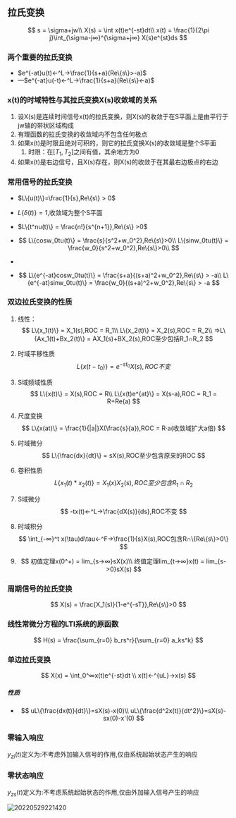 ## 拉氏变换

$$
s = \sigma+jw\\
X(s) = \int x(t)e^{-st}dt\\
x(t) = \frac{1}{2\pi j}\int_{\sigma-j∞}^{\sigma+j∞} X(s)e^{st}ds
$$

### 两个重要的拉氏变换

- $e^{-at}u(t)<-^L->\frac{1}{s+a}(Re\{s\}>-a)$
- —$e^{-at}u(-t)<-^L->\frac{1}{s+a}(Re\{s\}<-a)$

### x(t)的时域特性与其拉氏变换X(s)收敛域的关系

1. 设X(s)是连续时间信号x(t)的拉氏变换，则X(s)的收敛于在S平面上是由平行于jw轴的带状区域构成
2. 有理函数的拉氏变换的收敛域内不包含任何极点
3. 如果x(t)是时限且绝对可积的，则它的拉氏变换X(s)的收敛域是整个S平面
   1. 时限：在$[T_1,T_2]$之间有值，其余地方为0
4. 如果x(t)是右边信号，且X(s)存在，则X(s)的收敛于在其最右边极点的右边

### 常用信号的拉氏变换

- $L\{u(t)\}=\frac{1}{s},Re\{s\} > 0$

- $L\{\delta(t)\}=1$,收敛域为整个S平面

- $L\{t^nu(t)\} = \frac{n!}{s^{n+1}},Re\{s\} >0$

- $$
  L\{cosw_0tu(t)\} = \frac{s}{s^2+w_0^2},Re\{s\}>0\\
  L\{sinw_0tu(t)\} = \frac{w_0}{s^2+w_0^2},Re\{s\}>0\\
  $$

- 

- $$
  L\{e^{-at}cosw_0tu(t)\} = \frac{s+a}{(s+a)^2+w_0^2},Re\{s\} > -a\\
  L\{e^{-at}sinw_0tu(t)\} = \frac{w_0}{(s+a)^2+w_0^2},Re\{s\} > -a
  $$

  

### 双边拉氏变换的性质

1. 线性：
   $$
   L\{x_1(t)\} = X_1(s),ROC = R_1\\
   L\{x_2(t)\} = X_2(s),ROC = R_2\\
   =>L\{Ax_1(t)+Bx_2(t)\} = AX_1(s)+BX_2(s),ROC至少包括R_1∩R_2
   $$

2. 时域平移性质
   $$
   L\{x(t-t_0)\} = e^{-st_0}X(s),ROC不变
   $$

3. S域频域性质
   $$
   L\{x(t)\} = X(s),ROC = R\\
   L\{x(t)e^{at}\} = X(s-a),ROC = R_1 = R+Re(a)
   $$

4. 尺度变换
   $$
   L\{x(at)\} = \frac{1}{|a|}X(\frac{s}{a}),ROC = R·a(收敛域扩大a倍)
   $$

5. 时域微分
   $$
   L\{\frac{dx}{dt}\} = sX(s),ROC至少包含原来的ROC
   $$

6. 卷积性质
   $$
   L\{x_1(t)*x_2(t)\} = X_1(x)X_2(s),ROC至少包含R_1∩R_2
   $$

7. S域微分
   $$
   -tx(t)<-^L->\frac{dX(s)}{ds},ROC不变
   $$

8. 时域积分
   $$
   \int_{-∞}^t x(\tau)d\tau<-^F->\frac{1}{s}X(s),ROC包含R∩\{Re\{s\}>0\}
   $$

9. $$
   初值定理x(0^+) = lim_{s->∞}sX(x)\\
   终值定理lim_{t->∞}x(t) = lim_{s->0}sX(s)
   $$

   

### 周期信号的拉氏变换

$$
X(s) = \frac{X_1(s)}{1-e^{-sT}},Re\{s\}>0
$$

### 线性常微分方程的LTI系统的原函数

$$
H(s) = \frac{\sum_{r=0} b_rs^r}{\sum_{r=0} a_ks^k}
$$
### 单边拉氏变换
$$
X(x) = \int_0^∞x(t)e^{-st}dt  \\
x(t)<-^{uL}->x(s)
$$
##### 性质
- $$
   uL\{\frac{dx(t)}{dt}\}=sX(s)-x(0)\\
   uL\{\frac{d^2x(t)}{dt^2}\}=sX(s)-sx(0)-x'(0)
  $$
  
### 零输入响应
$y_{zi}(t)$定义为:不考虑外加输入信号的作用,仅由系统起始状态产生的响应

### 零状态响应
$y_{zs}(t)$定义为:不考虑系统起始状态的作用,仅由外加输入信号产生的响应

![20220529221420](https://typora-1309407228.cos.ap-shanghai.myqcloud.com/20220529221420.png)